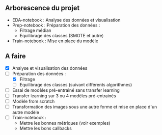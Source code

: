 ## Arborescence du projet
- EDA-notebook : Analyse des données et visualisation
- Prep-notebook : Préparation des données : 
    - Filtrage médian 
    - Equilibrage des classes (SMOTE et autre)
- Train-notebook : Mise en place du modèle

## A faire 
- [x] Analyse et visualisation des données
- [ ] Préparation des données : 
    - [x] Filtrage
    - [ ] Equilibrage des classes (suivant différents algorithmes)
- [ ] Essai de modèles pré-entrainé sans transfer learning
- [ ] Transfer learning sur 3 ou 4 modèles pré-entrainés
- [ ] Modèle from scratch 
- [ ] Transformation des images sous une autre forme et mise en place d'un autre modèle
- [ ] Train-notebook : 
    - Mettre les bonnes métriques (voir exemples)
    - Mettre les bons callbacks